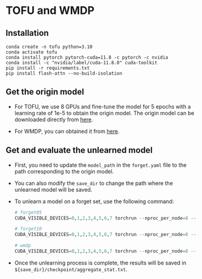 # TOFU and WMDP

## Installation

```
conda create -n tofu python=3.10
conda activate tofu
conda install pytorch pytorch-cuda=11.8 -c pytorch -c nvidia
conda install -c "nvidia/label/cuda-11.8.0" cuda-toolkit
pip install -r requirements.txt
pip install flash-attn --no-build-isolation
```

## Get the origin model

* For TOFU, we use 8 GPUs and fine-tune the model for 5 epochs with a learning rate of 1e-5 to obtain the origin model. The origin model can be downloaded directly from [here](https://drive.google.com/drive/folders/1L47Hf813gal8RD581S3XrWHnY_0ll4y4?usp=sharing).

* For WMDP, you can obtained it from [here](https://huggingface.co/HuggingFaceH4/zephyr-7b-beta).


## Get and evaluate the unlearned model

* First, you need to update the `model_path` in the `forget.yaml` file to the path corresponding to the origin model. 

* You can also modify the `save_dir` to change the path where the unlearned model will be saved.

* To unlearn a model on a forget set, use the following command:
    ```python
    # forget05
    CUDA_VISIBLE_DEVICES=0,1,2,3,4,5,6,7 torchrun --nproc_per_node=8 --master_port=$master_port forget.py --config-name=forget.yaml split=forget05 npo_coeff=0.1375 beta=2.5

    # forget10
    CUDA_VISIBLE_DEVICES=0,1,2,3,4,5,6,7 torchrun --nproc_per_node=8 --master_port=$master_port forget.py --config-name=forget.yaml split=forget10 npo_coeff=0.125 beta=4.5

    # wmdp
    CUDA_VISIBLE_DEVICES=0,1,2,3,4,5,6,7 torchrun --nproc_per_node=8 --master_port=$master_port forget_wmdp.py --config-name=forget_wmdp.yaml
    ```

* Once the unlearning process is complete, the results will be saved in `${save_dir}/checkpoint/aggregate_stat.txt`.